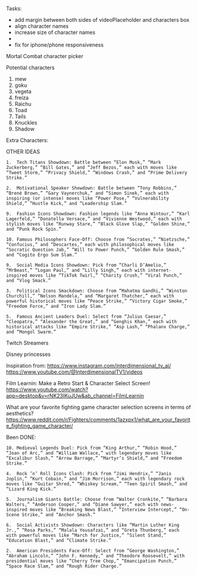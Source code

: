 
Tasks:
- add margin between both sides of videoPlaceholder and characters box
- align character names
- increase size of character names
- 
- fix for iphone/phone responsiveness

Mortal Combat character picker



Potential characters

1. mew
2. goku
3. vegeta
4. freiza
5. Raichu
6. Toad
7. Tails
8. Knuckles
9. Shadow

Extra Characters:


OTHER IDEAS


	1.	Tech Titans Showdown: Battle between “Elon Musk,” “Mark Zuckerberg,” “Bill Gates,” and “Jeff Bezos,” each with moves like “Tweet Storm,” “Privacy Shield,” “Windows Crash,” and “Prime Delivery Strike.”

	2.	Motivational Speaker Showdown: Battle between “Tony Robbins,” “Brené Brown,” “Gary Vaynerchuk,” and “Simon Sinek,” each with inspiring (or intense) moves like “Power Pose,” “Vulnerability Shield,” “Hustle Kick,” and “Leadership Slam.”

	9.	Fashion Icons Showdown: Fashion legends like “Anna Wintour,” “Karl Lagerfeld,” “Donatella Versace,” and “Vivienne Westwood,” each with stylish moves like “Runway Stare,” “Black Glove Slap,” “Golden Shine,” and “Punk Rock Spin.”

	10.	Famous Philosophers Face-Off: Choose from “Socrates,” “Nietzsche,” “Confucius,” and “Descartes,” each with philosophical moves like “Socratic Question Jab,” “Will to Power Punch,” “Golden Rule Smash,” and “Cogito Ergo Sum Slam.”

	9.	Social Media Icons Showdown: Pick from “Charli D’Amelio,” “MrBeast,” “Logan Paul,” and “Lilly Singh,” each with internet-inspired moves like “TikTok Twirl,” “Charity Crush,” “Viral Punch,” and “Vlog Smack.”

	3.	Political Icons Smackdown: Choose from “Mahatma Gandhi,” “Winston Churchill,” “Nelson Mandela,” and “Margaret Thatcher,” each with powerful historical moves like “Peace Strike,” “Victory Cigar Smoke,” “Freedom Force,” and “Iron Lady Slam.”

	5.	Famous Ancient Leaders Duel: Select from “Julius Caesar,” “Cleopatra,” “Alexander the Great,” and “Genghis Khan,” each with historical attacks like “Empire Strike,” “Asp Lash,” “Phalanx Charge,” and “Mongol Swarm.”

Twitch Streamers

Disney princesses

Inspiration from:
https://www.instagram.com/interdimensional_tv_ai/
https://www.youtube.com/@InterdimensionalTV1/videos

Film Learnin: Make a Retro Start & Character Select Screen!
https://www.youtube.com/watch?app=desktop&v=rNK23IKuJUw&ab_channel=FilmLearnin

What are your favorite fighting game character selection screens in terms of aesthetics?
https://www.reddit.com/r/Fighters/comments/1azxpx1/what_are_your_favorite_fighting_game_character/

Been DONE:

	10.	Medieval Legends Duel: Pick from “King Arthur,” “Robin Hood,” “Joan of Arc,” and “William Wallace,” with legendary moves like “Excalibur Slash,” “Arrow Barrage,” “Martyr’s Shield,” and “Freedom Strike.”

	4.	Rock ’n’ Roll Icons Clash: Pick from “Jimi Hendrix,” “Janis Joplin,” “Kurt Cobain,” and “Jim Morrison,” each with legendary rock moves like “Guitar Shred,” “Whiskey Scream,” “Teen Spirit Smash,” and “Lizard King Kick.”

	5.	Journalism Giants Battle: Choose from “Walter Cronkite,” “Barbara Walters,” “Anderson Cooper,” and “Diane Sawyer,” each with news-inspired moves like “Breaking News Blast,” “Interview Intercept,” “On-Scene Strike,” and “Anchor Smash.”

	6.	Social Activists Showdown: Characters like “Martin Luther King Jr.,” “Rosa Parks,” “Malala Yousafzai,” and “Greta Thunberg,” each with powerful moves like “March for Justice,” “Silent Stand,” “Education Blast,” and “Climate Strike.”

	2.	American Presidents Face-Off: Select from “George Washington,” “Abraham Lincoln,” “John F. Kennedy,” and “Theodore Roosevelt,” with presidential moves like “Cherry Tree Chop,” “Emancipation Punch,” “Space Race Slam,” and “Rough Rider Charge.”